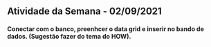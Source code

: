 ## Atividade da Semana - 02/09/2021

#### Conectar com o banco, preenhcer o data grid e inserir no bando de dados. (Sugestão fazer do tema do HOW).
